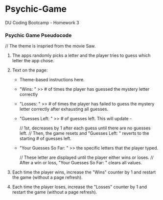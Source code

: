 # Psychic-Game
DU Coding Bootcamp - Homework 3

### Psychic Game Pseudocode
// The theme is inspried from the movie Saw.

1. The apps randomly picks a letter and the player tries to guess which letter the app chose.

2. Text on the page:

    * Theme-based instructions here.

    * "Wins: " >> # of times the player has guessed the mystery letter correctly

    * "Losses: " >> # of times the player has failed to guess the mystery letter correctly after exhausting all guesses.

    * "Guesses Left: " >> # of guesses left. This will update - 
        
        // 1st, decreases by 1 after each guess until there are no guesses left.
        // Then, the game resets and "Guesses Left: " reverts to the starting # of guesses left. 

    * "Your Guesses So Far: " >> the specific letters that the player typed. 
        
        // These letter are displayed until the player either wins or loses.
        // After a win or loss, "Your Guesses So Far: " clears all values.

3. Each time the player wins, increase the "Wins" counter by 1 and restart the game (without a page refresh).

4. Each time the player loses, increase the "Losses" counter by 1 and restart the game (without a page refresh).